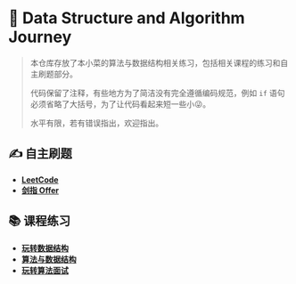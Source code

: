# 📐 Data Structure and Algorithm Journey

> 本仓库存放了本小菜的算法与数据结构相关练习，包括相关课程的练习和自主刷题部分。
> 
> 代码保留了注释，有些地方为了简洁没有完全遵循编码规范，例如 `if` 语句必须省略了大括号，为了让代码看起来短一些小😜。
> 
> 水平有限，若有错误指出，欢迎指出。

## ✍️ 自主刷题

- [**LeetCode**](Action-in-LeetCode)
- [**剑指 Offer**](Sword-Finger-Offer)

## 📚 课程练习

- [**玩转数据结构**](Play-with-Data-Structures)
- [**算法与数据结构**](Play-with-Algorithms)
- [**玩转算法面试**](Play-with-Algorithm-Interview)